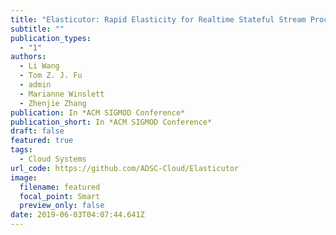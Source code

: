 ```yaml
---
title: "Elasticutor: Rapid Elasticity for Realtime Stateful Stream Processing"
subtitle: ""
publication_types:
  - "1"
authors:
  - Li Wang
  - Tom Z. J. Fu
  - admin
  - Marianne Winslett
  - Zhenjie Zhang
publication: In *ACM SIGMOD Conference*
publication_short: In *ACM SIGMOD Conference*
draft: false
featured: true
tags:
  - Cloud Systems
url_code: https://github.com/ADSC-Cloud/Elasticutor
image:
  filename: featured
  focal_point: Smart
  preview_only: false
date: 2019-06-03T04:07:44.641Z
---
```

